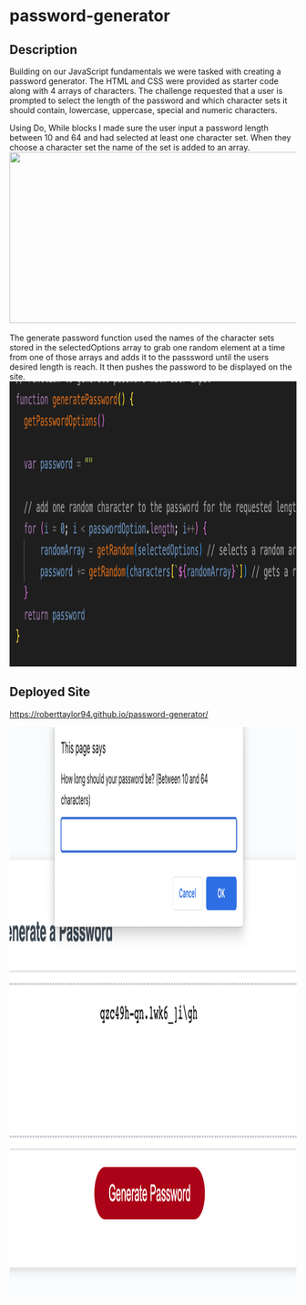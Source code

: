 # password-generator

## Description
Building on our JavaScript fundamentals we were tasked with creating a password generator. The HTML and CSS were provided as starter code along with 4 arrays of characters. The challenge requested that a user is prompted to select the length of the password and which character sets it should contain, lowercase, uppercase, special and numeric characters.

Using Do, While blocks I made sure the user input a password length between 10 and 64 and had selected at least one character set. When they choose a character set the name of the set is added to an array.
<img src="./assets/code_screenshot_two.png" width="1100" height="300">

The generate password function used the names of the character sets stored in the selectedOptions array to grab one random element at a time from one of those arrays and adds it to the passsword until the users desired length is reach. It then pushes the password to be displayed on the site.
<img src="./assets/code_screenshot.png" width="1200" height="500">

## Deployed Site

https://roberttaylor94.github.io/password-generator/

<img src="./assets/screenshot.png" width="1300" height="1000">